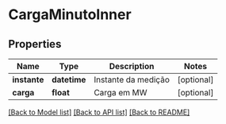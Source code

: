 # CargaMinutoInner

## Properties
Name | Type | Description | Notes
------------ | ------------- | ------------- | -------------
**instante** | **datetime** | Instante da medição | [optional] 
**carga** | **float** | Carga em MW | [optional] 

[[Back to Model list]](../README.md#documentation-for-models) [[Back to API list]](../README.md#documentation-for-api-endpoints) [[Back to README]](../README.md)

